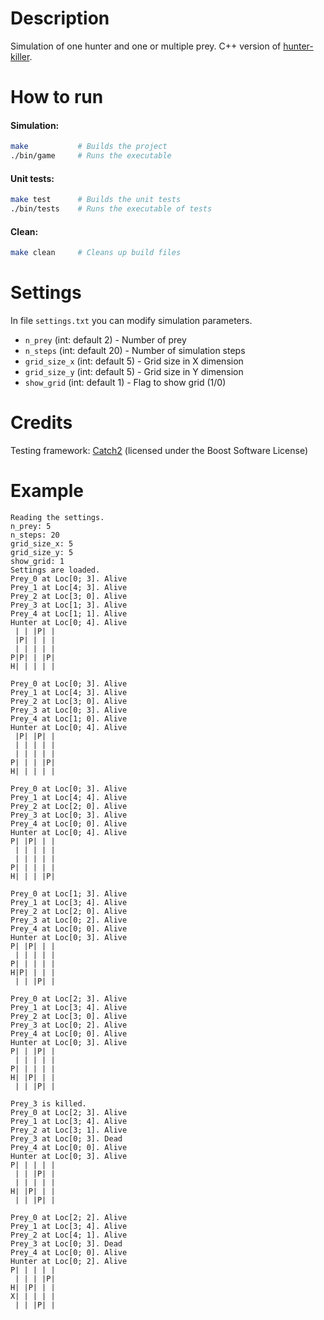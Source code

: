 # Description
Simulation of one hunter and one or multiple prey. C++ version of [hunter-killer](https://github.com/maxboro/hunter-killer).
# How to run
#### Simulation:
```bash
make           # Builds the project
./bin/game     # Runs the executable
```

#### Unit tests:
```bash
make test      # Builds the unit tests
./bin/tests    # Runs the executable of tests
```

#### Clean:
```bash
make clean     # Cleans up build files
```
# Settings
In file `settings.txt` you can modify simulation parameters.
- `n_prey` (int: default 2) - Number of prey
- `n_steps` (int: default 20) - Number of simulation steps
- `grid_size_x` (int: default 5) - Grid size in X dimension
- `grid_size_y` (int: default 5) - Grid size in Y dimension
- `show_grid` (int: default 1) - Flag to show grid (1/0)

# Credits
Testing framework: [Catch2](https://github.com/catchorg/Catch2) (licensed under the Boost Software License)

# Example 
```terminal
Reading the settings.
n_prey: 5
n_steps: 20
grid_size_x: 5
grid_size_y: 5
show_grid: 1
Settings are loaded.
Prey_0 at Loc[0; 3]. Alive
Prey_1 at Loc[4; 3]. Alive
Prey_2 at Loc[3; 0]. Alive
Prey_3 at Loc[1; 3]. Alive
Prey_4 at Loc[1; 1]. Alive
Hunter at Loc[0; 4]. Alive
 | | |P| |
 |P| | | |
 | | | | |
P|P| | |P|
H| | | | |

Prey_0 at Loc[0; 3]. Alive
Prey_1 at Loc[4; 3]. Alive
Prey_2 at Loc[3; 0]. Alive
Prey_3 at Loc[0; 3]. Alive
Prey_4 at Loc[1; 0]. Alive
Hunter at Loc[0; 4]. Alive
 |P| |P| |
 | | | | |
 | | | | |
P| | | |P|
H| | | | |

Prey_0 at Loc[0; 3]. Alive
Prey_1 at Loc[4; 4]. Alive
Prey_2 at Loc[2; 0]. Alive
Prey_3 at Loc[0; 3]. Alive
Prey_4 at Loc[0; 0]. Alive
Hunter at Loc[0; 4]. Alive
P| |P| | |
 | | | | |
 | | | | |
P| | | | |
H| | | |P|

Prey_0 at Loc[1; 3]. Alive
Prey_1 at Loc[3; 4]. Alive
Prey_2 at Loc[2; 0]. Alive
Prey_3 at Loc[0; 2]. Alive
Prey_4 at Loc[0; 0]. Alive
Hunter at Loc[0; 3]. Alive
P| |P| | |
 | | | | |
P| | | | |
H|P| | | |
 | | |P| |

Prey_0 at Loc[2; 3]. Alive
Prey_1 at Loc[3; 4]. Alive
Prey_2 at Loc[3; 0]. Alive
Prey_3 at Loc[0; 2]. Alive
Prey_4 at Loc[0; 0]. Alive
Hunter at Loc[0; 3]. Alive
P| | |P| |
 | | | | |
P| | | | |
H| |P| | |
 | | |P| |

Prey_3 is killed.
Prey_0 at Loc[2; 3]. Alive
Prey_1 at Loc[3; 4]. Alive
Prey_2 at Loc[3; 1]. Alive
Prey_3 at Loc[0; 3]. Dead
Prey_4 at Loc[0; 0]. Alive
Hunter at Loc[0; 3]. Alive
P| | | | |
 | | |P| |
 | | | | |
H| |P| | |
 | | |P| |

Prey_0 at Loc[2; 2]. Alive
Prey_1 at Loc[3; 4]. Alive
Prey_2 at Loc[4; 1]. Alive
Prey_3 at Loc[0; 3]. Dead
Prey_4 at Loc[0; 0]. Alive
Hunter at Loc[0; 2]. Alive
P| | | | |
 | | | |P|
H| |P| | |
X| | | | |
 | | |P| |
```

